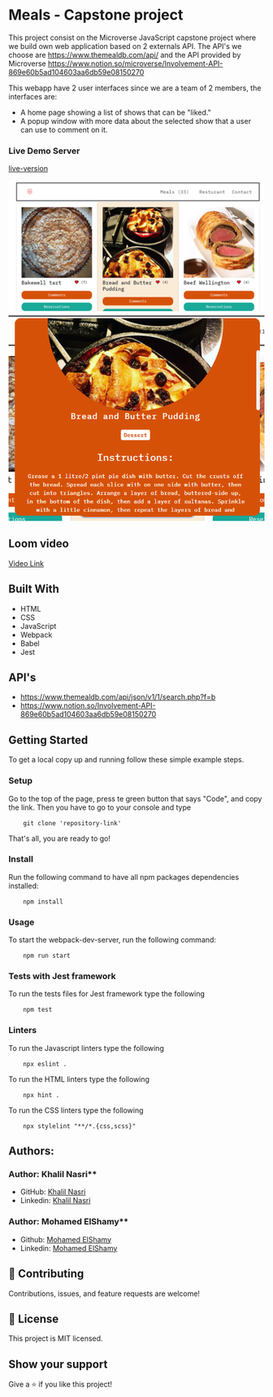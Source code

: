 # Meals - Capstone project
This project consist on the Microverse JavaScript capstone project where we build own web application based on 2 externals API. The API's we choose are https://www.themealdb.com/api/ and the API provided by Microverse https://www.notion.so/microverse/Involvement-API-869e60b5ad104603aa6db59e08150270

This webapp have 2 user interfaces since we are a team of 2 members, the interfaces are:

- A home page showing a list of shows that can be "liked."
- A popup window with more data about the selected show that a user can use to comment on it.

### Live Demo Server

[live-version]()

![screenshot](./src/functions/images/mainPage.png)
![screenshot](./src/functions/images/popup.png)

## Loom video

[Video Link](https://www.loom.com/share/7fa69ba4eaed45ccbc1f16eaaa241c6f)

## Built With

- HTML
- CSS
- JavaScript
- Webpack
- Babel
- Jest

## API's

- https://www.themealdb.com/api/json/v1/1/search.php?f=b
- https://www.notion.so/Involvement-API-869e60b5ad104603aa6db59e08150270

## Getting Started

To get a local copy up and running follow these simple example steps.

### Setup

Go to the top of the page, press te green button that says "Code", and copy the link. Then you have to go to your console and type

```
    git clone 'repository-link'
```

That's all, you are ready to go!

### Install

Run the following command to have all npm packages dependencies installed:

```
    npm install
```

### Usage

To start the webpack-dev-server, run the following command:

```
    npm run start
```

### Tests with Jest framework

To run the tests files for Jest framework type the following

```
    npm test
```

### Linters

To run the Javascript linters type the following

```
    npx eslint .
```

To run the HTML linters type the following

```
    npx hint .

```

To run the CSS linters type the following

```
    npx stylelint "**/*.{css,scss}"
```

## Authors:

### Author: Khalil Nasri\*\*

- GitHub: [Khalil Nasri](https://github.com/jose-Abel)
- Linkedin: [Khalil Nasri](https://www.linkedin.com/in/nasri-khalil-androdev/)

### Author: Mohamed ElShamy\*\*

- Github: [Mohamed ElShamy](https://github.com/mohamedelshamy55)
- Linkedin: [Mohamed ElShamy](https://www.linkedin.com/in/mohamed-elshamy85/)

## 🤝 Contributing

Contributions, issues, and feature requests are welcome!

## 📝 License

This project is MIT licensed.

## Show your support

Give a ⭐️ if you like this project!